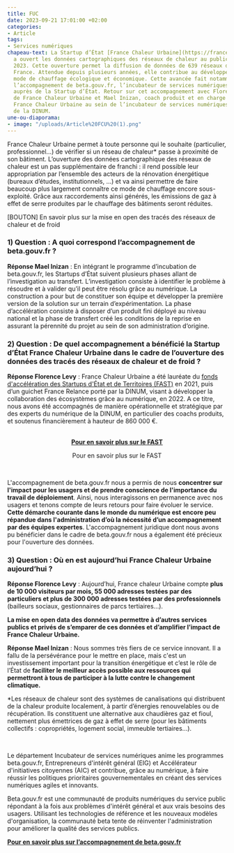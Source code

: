 ```yaml
---
title: FUC
date: 2023-09-21 17:01:00 +02:00
categories:
- Article
tags:
- Services numériques
chapeau-text: La Startup d’État [France Chaleur Urbaine](https://france-chaleur-urbaine.beta.gouv.fr/)
  a ouvert les données cartographiques des réseaux de chaleur au public le 1er septembre
  2023. Cette ouverture permet la diffusion de données de 639 réseaux de chaleur en
  France. Attendue depuis plusieurs années, elle contribue au développement de ce
  mode de chauffage écologique et économique. Cette avancée fait notamment suite à
  l’accompagnement de beta.gouv.fr, l’incubateur de services numériques de la DINUM,
  auprès de la Startup d’État. Retour sur cet accompagnement avec Florence Levy intrapreneure
  de France Chaleur Urbaine et Mael Inizan, coach produit et en charge du suivi de
  France Chaleur Urbaine au sein de l’incubateur de services numériques beta.gouv.fr
  de la DINUM.
une-ou-diaporama:
- image: "/uploads/Article%20FCU%20(1).png"
---
```


France Chaleur Urbaine permet à toute personne qui le souhaite (particulier, professionnel…) de vérifier si un réseau de chaleur* passe à proximité de son bâtiment. L’ouverture des données cartographique des réseaux de chaleur est un pas supplémentaire de franchi : il rend possible leur appropriation par l’ensemble des acteurs de la rénovation énergétique (bureaux d’études, institutionnels, ...) et va ainsi permettre de faire beaucoup plus largement connaître ce mode de chauffage encore sous-exploité. Grâce aux raccordements ainsi générés, les émissions de gaz à effet de serre produites par le chauffage des bâtiments seront réduites.

[BOUTON] En savoir plus sur la mise en open des tracés des réseaux de chaleur et de froid

### 1) Question : A quoi correspond l’accompagnement de beta.gouv.fr ? 

**Réponse Mael Inizan** : En intégrant le programme d’incubation de beta.gouv.fr, les Startups d’État suivent plusieurs phases allant de l’investigation au transfert. L’investigation consiste à identifier le problème à résoudre et à valider qu’il peut être résolu grâce au numérique. La construction a pour but de constituer son équipe et développer la première version de la solution sur un terrain d’expérimentation. La phase d’accélération consiste à disposer d’un produit fini déployé au niveau national et la phase de transfert créé les conditions de la reprise en assurant la pérennité du projet au sein de son administration d‘origine. 

### 2) Question : De quel accompagnement a bénéficié la Startup d’État  France Chaleur Urbaine dans le cadre de l’ouverture des données des tracés des réseaux de chaleur et de froid ?

**Réponse Florence Levy** : France Chaleur Urbaine a été lauréate du [fonds d'accélération des Startups d'État et de Territoires (FAST)](https://beta.gouv.fr/fast/) en 2021, puis d’un guichet France Relance porté par la DINUM, visant à développer la collaboration des écosystèmes grâce au numérique, en 2022. A ce titre, nous avons été accompagnés de manière opérationnelle et stratégique par des experts du numérique de la DINUM, en particulier des coachs produits, et soutenus financièrement à hauteur de 860 000 €.

<br>
<div align="center"><a href="https://beta.gouv.fr/fast/" class="button"><b>Pour en savoir plus sur le FAST</b></a><p class="ouverture">Pour en savoir plus sur le FAST</p></div>
<br>

L'accompagnement de beta.gouv.fr nous a permis de nous **concentrer sur l'impact pour les usagers et de prendre conscience de l'importance du travail de déploiement**. Ainsi, nous interagissons en permanence avec nos usagers et tenons compte de leurs retours pour faire évoluer le service. **Cette démarche courante dans le monde du numérique est encore peu répandue dans l'administration d’où la nécessité d’un accompagnement par des équipes expertes**. L'accompagnement juridique dont nous avons pu bénéficier dans le cadre de beta.gouv.fr nous a également été précieux pour l'ouverture des données.

### 3) Question : Où en est aujourd’hui France Chaleur Urbaine aujourd’hui ? 

**Réponse Florence Levy** : Aujourd’hui, France chaleur Urbaine compte **plus de 10 000 visiteurs par mois, 55 000 adresses testées par des particuliers et plus de 300 000 adresses testées par des professionnels** (bailleurs sociaux, gestionnaires de parcs tertiaires…). 

**La mise en open data des données va permettre à d’autres services publics et privés de s’emparer de ces données et d’amplifier l’impact de France Chaleur Urbaine.**

**Réponse Mael Inizan** : Nous sommes très fiers de ce service innovant. Il a fallu de la persévérance pour le mettre en place, mais c'est un investissement important pour la transition énergétique et c’est le rôle de l’État de **faciliter le meilleur accès possible aux ressources qui permettront à tous de participer à la lutte contre le changement climatique.** 

*Les réseaux de chaleur sont des systèmes de canalisations qui distribuent de la chaleur produite localement, à partir d’énergies renouvelables ou de récupération. Ils constituent une alternative aux chaudières gaz et fioul, nettement plus émettrices de gaz à effet de serre (pour les bâtiments collectifs : copropriétés, logement social, immeuble tertiaires...).

<div class="encadre noir" style="margin-bottom:40px">
<br>
<p>Le département Incubateur de services numériques anime les programmes beta.gouv.fr, Entrepreneurs d'intérêt général (EIG) et Accélérateur d'initiatives citoyennes (AIC) et contribue, grâce au numérique, à faire réussir les politiques prioritaires gouvernementales en créant des services numériques agiles et innovants.

Beta.gouv.fr est une communauté de produits numériques du service public répondant à la fois aux problèmes d'intérêt général et aux vrais besoins des usagers. Utilisant les technologies de référence et les nouveaux modèles d'organisation, la communauté beta tente de réinventer l'administration pour améliorer la qualité des services publics. 

<a href="https://beta.gouv.fr/fast/"><b>Pour en savoir plus sur l’accompagnement de beta.gouv.fr</b></a></p>